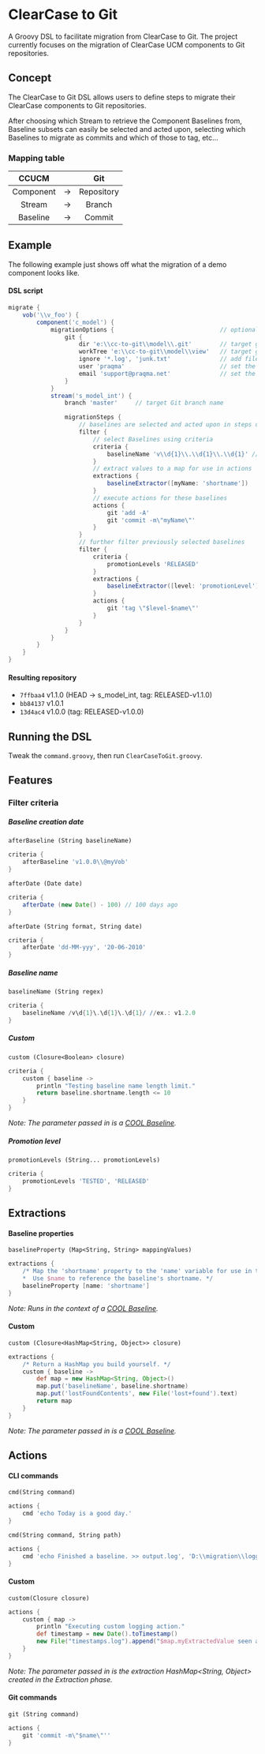 # ClearCase to Git
A Groovy DSL to facilitate migration from ClearCase to Git. The project currently focuses on the migration of ClearCase UCM components to Git repositories. 
## Concept
The ClearCase to Git DSL allows users to define steps to migrate their ClearCase components to Git repositories. 

After choosing which Stream to retrieve the Component Baselines from, Baseline subsets can easily be selected and acted upon, selecting which Baselines to migrate as commits and which of those to tag, etc...

### Mapping table

| CCUCM         |   | Git        	|
|:-------------:|:-:|:-------------:|
| Component 	|-> | Repository 	|
| Stream    	|-> | Branch     	|
| Baseline  	|-> | Commit      	|

## Example
The following example just shows off what the migration of a demo component looks like.
#### DSL script
```groovy
migrate {
    vob('\\v_foo') {
    	component('c_model') {
            migrationOptions {                              // optional migration settings
                git {
                    dir 'e:\\cc-to-git\\model\\.git'        // target git repository
                    workTree 'e:\\cc-to-git\\model\\view'   // target git work tree
                    ignore '*.log', 'junk.txt'              // add files to the .gitignore file
                    user 'praqma'                           // set the Git user name
                    email 'support@praqma.net'              // set the Git user mail
                }
            }
            stream('s_model_int') {
                branch 'master'     // target Git branch name

                migrationSteps {
                	// baselines are selected and acted upon in steps using filters
                    filter {
                    	// select Baselines using criteria
                        criteria {
                            baselineName 'v\\d{1}\\.\\d{1}\\.\\d{1}' //ex.: v1.2.0
                        }
                        // extract values to a map for use in actions
                        extractions {
                            baselineExtractor([myName: 'shortname'])
                        }
                        // execute actions for these baselines
                        actions {
                            git 'add -A'
                            git 'commit -m\"myName\"'
                        }
                    }
                    // further filter previously selected baselines
                    filter {
                        criteria {
                            promotionLevels 'RELEASED'
                        }
                        extractions {
                            baselineExtractor([level: 'promotionLevel'])
                        }
                        actions {
                            git 'tag \"$level-$name\"'
                        }
                    }
                }
            }
        }
    }
}
```
#### Resulting repository
* `7ffbaa4` v1.1.0 (HEAD -> s_model_int, tag: RELEASED-v1.1.0) 
* `bb84137` v1.0.1
* `13d4ac4` v1.0.0 (tag: RELEASED-v1.0.0)

## Running the DSL
Tweak the `command.groovy`, then run `ClearCaseToGit.groovy`.

## Features
### Filter criteria
##### Baseline creation date
`afterBaseline (String baselineName)`
```groovy
criteria {
    afterBaseline 'v1.0.0\\@myVob'
}
```
`afterDate (Date date)`
```groovy
criteria {
    afterDate (new Date() - 100) // 100 days ago
}
```
`afterDate (String format, String date)`
```groovy
criteria {
    afterDate 'dd-MM-yyy', '20-06-2010'
}
```
##### Baseline name
`baselineName (String regex)`
```groovy
criteria {
    baselineName /v\d{1}\.\d{1}\.\d{1}/ //ex.: v1.2.0
}
```
##### Custom
`custom (Closure<Boolean> closure)`
```groovy
criteria {
    custom { baseline ->
        println "Testing baseline name length limit."
		return baseline.shortname.length <= 10
    }
}
```
*Note: The parameter passed in is a [COOL Baseline](https://github.com/Praqma/cool/blob/master/src/main/java/net/praqma/clearcase/ucm/entities/Baseline.java).*
##### Promotion level
`promotionLevels (String... promotionLevels)`
```groovy
criteria {
    promotionLevels 'TESTED', 'RELEASED'
}
```
## Extractions
#### Baseline properties
`baselineProperty (Map<String, String> mappingValues)`
```groovy
extractions {
    /* Map the 'shortname' property to the 'name' variable for use in the Actions.
    *  Use $name to reference the baseline's shortname. */
    baselineProperty [name: 'shortname']
}
```
*Note: Runs in the context of a [COOL Baseline](https://github.com/Praqma/cool/blob/master/src/main/java/net/praqma/clearcase/ucm/entities/Baseline.java).*
#### Custom
`custom (Closure<HashMap<String, Object>> closure)`
```groovy
extractions {
    /* Return a HashMap you build yourself. */
    custom { baseline ->
        def map = new HashMap<String, Object>()
		map.put('baselineName', baseline.shortname)
		map.put('lostFoundContents', new File('lost+found').text)
		return map
    }
}
```
*Note: The parameter passed in is a [COOL Baseline](https://github.com/Praqma/cool/blob/master/src/main/java/net/praqma/clearcase/ucm/entities/Baseline.java).*
## Actions
#### CLI commands
`cmd(String command)`
```groovy
actions {
    cmd 'echo Today is a good day.'
}
```
`cmd(String command, String path)`
```groovy
actions {
    cmd 'echo Finished a baseline. >> output.log', 'D:\\migration\\logging'
}
```
#### Custom
`custom(Closure closure)`
```groovy
actions {
    custom { map ->
	    println "Executing custom logging action."
	    def timestamp = new Date().toTimestamp()
	    new File("timestamps.log").append("$map.myExtractedValue seen at $timestamp.\n")
	}
}
```
*Note: The parameter passed in is the extraction HashMap<String, Object> created in the Extraction phase.*

#### Git commands
`git (String command)`
```groovy
actions {
    git 'commit -m\"$name\"''
}
```
